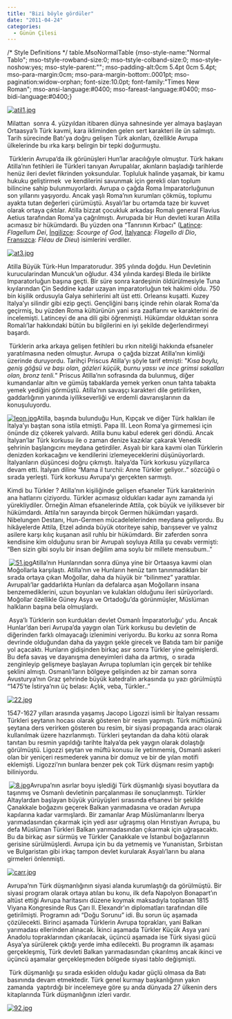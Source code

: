 ```yaml
---
title: "Bizi böyle gördüler"
date: "2011-04-24"
categories: 
  - Günün Çilesi
---
```


/\* Style Definitions \*/ table.MsoNormalTable {mso-style-name:"Normal Tablo"; mso-tstyle-rowband-size:0; mso-tstyle-colband-size:0; mso-style-noshow:yes; mso-style-parent:""; mso-padding-alt:0cm 5.4pt 0cm 5.4pt; mso-para-margin:0cm; mso-para-margin-bottom:.0001pt; mso-pagination:widow-orphan; font-size:10.0pt; font-family:"Times New Roman"; mso-ansi-language:#0400; mso-fareast-language:#0400; mso-bidi-language:#0400;}

[![atil1.jpg](../uploads/2011/04/atil1.jpg)](../uploads/2011/04/atil1.jpg "atil1.jpg")

Milattan  sonra 4. yüzyıldan itibaren dünya sahnesinde yer almaya başlayan Ortaasya’lı Türk kavmi, kara ikliminden gelen sert karakteri ile ün salmıştı. Tarih sürecinde Batı’ya doğru gelişen Türk akınları, özellikle Avrupa ülkelerinde bu ırka karşı belirgin bir tepki doğurmuştu.

 Türklerin Avrupa’da ilk görünüşleri Hun’lar aracılığıyle olmuştur. Türk hakanı Atilla’nın fetihleri ile Türkleri tanıyan Avrupalılar, akınların başladığı tarihlerde henüz ileri devlet fikrinden yoksundular. Topluluk halinde yaşamak, bir kamu hukuku geliştirmek  ve kendilerini savunmak için gerekli olan toplum bilincine sahip bulunmuyorlardı. Avrupa o çağda Roma İmparatorluğunun son yıllarını yaşıyordu. Ancak yaşlı Roma’nın kurumları çökmüş, toplumu ayakta tutan değerleri çürümüştü. Asyalı’lar bu ortamda taze bir kuvvet olarak ortaya çıktılar. Atilla bizzat çocukluk arkadaşı Romalı general Flavius Aetius tarafından Roma’ya çağrılmıştı. Avrupada bir Hun devleti kuran Atilla acımasız bir hükümdardı. Bu yüzden ona “Tanrıının Kırbacı" ([Latince](http://tr.wikipedia.org/wiki/Latince): _Flagellum Dei_, [İngilizce](http://tr.wikipedia.org/wiki/%C4%B0ngilizce): _Scourge of God_, [İtalyanca](http://tr.wikipedia.org/wiki/%C4%B0talyanca): _Flagello di Dio_, [Fransızca](http://tr.wikipedia.org/wiki/Frans%C4%B1zca): _Fléau de Dieu_) isimlerini verdiler.

[![at3.jpg](../uploads/2011/04/at3.jpg)](../uploads/2011/04/at3.jpg "at3.jpg")

Atilla Büyük Türk-Hun Imparatorudur. 395 yılında doğdu. Hun Devletinin kurucularindan Muncuk’un oğludur. 434 yılında kardeşi Bleda ile birlikte Imparatorluğun başına geçti. Bir süre sonra kardeşinin öldürülmesiyle Tuna kıyılarından Çin Seddine kadar uzayan imparatorluğun tek hakimi oldu. 750 bin kişilik ordusuyla Galya sehirlerini alt üst etti. Orleansı kuşatti. Kuzey Italya’yı silindir gibi ezip geçti. Gençliğini barış içinde rehin olarak Roma'da geçirmiş, bu yüzden Roma kültürünün yani sıra zaaflarını ve karakterini de incelemişti. Latinceyi de ana dili gibi öğrenmişti. Hükümdar olduktan sonra Romalı’lar hakkındaki bütün bu bilgilerini en iyi şekilde değerlendirmeyi başardı.

 Türklerin arka arkaya gelişen fetihleri bu ırkın niteliği hakkında efsaneler yaratılmasına neden olmuştur. Avrupa  o çağda bizzat Atilla’nın kimliği üzerinde duruyordu. Tarihçi Priscus Atilla’yı şöyle tarif etmişti: "_Kısa boylu, geniş göğsü ve başı olan, gözleri küçük, burnu yassı ve ince grimsi sakalları olan, bronz tenli._" Priscus Atilla’nın sofrasında da bulunmuş, diğer kumandanlar altın ve gümüş tabaklarda yemek yerken onun tahta tabakta yemek yediğini görmüştü. Atilla’nın savaşçı karakteri dile getirilirken, gaddarlığının yanında iyilikseverliği ve erdemli davranışlarının da konuşuluyordu.

[![leon.jpg](../uploads/2011/04/leon.jpg)](../uploads/2011/04/leon.jpg "leon.jpg")Atilla, başında bulunduğu Hun, Kıpçak ve diğer Türk halkları ile İtalya’yı baştan sona istila etmişti. Papa III. Leon Roma’ya girmemesi için önünde diz çökerek yalvardı. Atilla bunu kabul ederek geri döndü. Ancak İtalyan’lar Türk korkusu ile o zaman denize kazıklar çakarak Venedik şehrinin başlangıcını meydana getirdiler. Asyalı bir kara kavmi olan Türklerin denizden korkacağını ve kendilerini izlemeyeceklerini düşünüyorlardı. İtalyanların düşüncesi doğru çıkmıştı. İtalya’da Türk korkusu yüzyıllarca devam etti. İtalyan diline “Mama il turchii: Anne Türkler geliyor..” sözcüğü o sırada yerleşti. Türk korkusu Avrupa’yı gerçekten sarmıştı.

Kimdi bu Türkler ? Atilla’nın kişiliğinde gelişen efsaneler Türk karakterinin ana hatlarını çiziyordu. Türkler acımasız oldukları kadar aynı zamanda iyi yürekliydiler. Örneğin Alman efsanelerinde Attila, çok büyük ve iyiliksever bir hükümdardı. Attila'nın sarayında birçok Germen hükümdarı yaşardı. Nibelungen Destanı, Hun-Germen mücadelelerinden meydana geliyordu. Bu hikâyelerde Attila, Etzel adında büyük otoriteye sahip, barışsever ve yalnız asilere karşı kılıç kuşanan asil ruhlu bir hükümdardı. Bir zaferden sonra kendisine kim olduğunu sıran bir Avrupalı soyluya Atilla şu cevabı vermişti: “Ben sizin gibi soylu bir insan değilim ama soylu bir millete mensubum..”

 [![51.jpg](../uploads/2011/04/51.jpg)](../uploads/2011/04/51.jpg "51.jpg")Atilla’nın Hunlarından sonra dünya yine bir Ortaasya kavmi olan Moğollarla karşılaştı. Atilla’nın ve Hunların henüz tam tanınmadıkları bir sırada ortaya çıkan Moğollar, daha da hüyük bir “bilinmez” yarattılar. Avrupalı’lar gaddarlıkta Hunları da defalarca aşan Moğolların insana benzemediklerini, uzun boyunları ve kulakları olduğunu ileri sürüyorlardı. Moğollar özellikle Güney Asya ve Ortadoğu’da görünmüşler, Müslüman halkların başına bela olmuşlardı. 

 Asya’lı Türklerin son kurdukları devlet Osmanlı İmparatorluğu' ydu. Ancak Hunlar’dan beri Avrupa’da yaygın olan Türk korkusu bu devletin de diğerinden farklı olmayacağı izlenimini veriyordu. Bu korku az sonra Roma devrinde olduğundan daha da yaygın şekle girecek ve Batıda tam bir paniğe yol açacaktı. Hunların gidişinden birkaç asır sonra Türkler yine gelmişlerdi. Bu defa savaş ve dayanışma deneyimleri daha da artmış,  o sırada zenginleyip gelişmeye başlayan Avrupa toplumları için gerçek bir tehlike şeklini almıştı. Osmanlı’ların bölgeye gelişinden az bir zaman sonra Avusturya’nın Graz şehrinde büyük katedralin arkasında şu yazı görülmüştü  “1475’te İstirya’nın üç belası: Açlık, veba, Türkler..”

[![22.jpg](../uploads/2011/04/22.jpg)](../uploads/2011/04/22.jpg "22.jpg")

1547-1627 yılları arasında yaşamış Jacopo Ligozzi isimli bir İtalyan ressamı Türkleri şeytanın hocası olarak gösteren bir resim yapmıştı. Türk müftüsünü şeytana ders verirken gösteren bu resim, bir siyasi propaganda aracı olarak kullanılmak üzere hazırlanmıştı. Türkleri şeytandan da daha kötü olarak tanıtan bu resmin yapıldığı tarihte İtalya’da pek yaygın olarak dolaştığı görülmüştü. Ligozzi şeytan ve müftü konusu ile yetinmemiş, Osmanlı askeri olan bir yeniçeri resmederek yanına bir domuz ve bir de yılan motifi eklemişti. Ligozzi’nın bunlara benzer pek çok Türk düşmanı resim yaptığı biliniyordu.

 [![8.jpg](../uploads/2011/05/8.jpg)](../uploads/2011/05/8.jpg "8.jpg")Avrupa’nın asırlar boyu işlediği Türk düşmanlığı siyasi boyutlara da taşınmış ve Osmanlı devletinin parçalanması ile sonuçlanmıştı. Türkler Altaylardan başlayan büyük yürüyüşleri sırasında efsanevi bir şekilde Çanakkale boğazını geçerek Balkan yarımadasına ve oradan Avrupa kapılarına kadar varmışlardı. Bir zamanlar Arap Müslümanlarını İberya yarımadasından çıkarmak için yedi asır uğraşmış olan Hırıstiyan Avrupa, bu defa Müslüman Türkleri Balkan yarımadasından çıkarmak için uğraşacaktı. Bu da birkaç asır sürmüş ve Türkler Çanakkale ve İstanbul boğazlarının gerisine sürülmüşlerdi. Avrupa için bu da yetmemiş ve Yunanistan, Sırbistan ve Bulgaristan gibi irkaç tampon devlet kurularak Asyalı’ların bu alana girmeleri önlenmişti.

[![carr.jpg](../uploads/2011/04/carr.jpg)](../uploads/2011/04/carr.jpg "carr.jpg")

Avrupa’nın Türk düşmanlığının siyasi alanda kurumlaştığı da görülmüştü. Bir siyasi program olarak ortaya atılan bu konu, ilk defa Napolyon Bonapart’ın altüst ettiği Avrupa haritasını düzene koymak maksadıyla toplanan 1815 Viyana Kongresinde Rus Çarı II. Elexandr’ın diplomatları tarafından dile getirilmişti. Programın adı “Doğu Sorunu” idi. Bu sorun üç aşamada çözülecekti. Birinci aşamada Türklerin Avrupa toprakları, yani Balkan yarımadası ellerinden alınacak. İkinci aşamada Türkler Küçük Asya yani Anadolu topraklarından çıkarılacak, üçüncü aşamada ise Türk siyasi gücü Asya’ya sürülerek çıktığı yerde imha edilecekti. Bu programın ilk aşaması gerçekleşmiş, Türk devleti Balkan yarımadasından çıkarılmış ancak ikinci ve üçüncü aşamalar gerçekleşmeden bölgede siyasi tablo değişmişti.

 Türk düşmanlığı şu sırada eskiden olduğu kadar güçlü olmasa da Batı basınında devam etmektedir. Türk genel kurmay başkanlığının yakın zamanda  yaptırdığı bir incelemeye göre şu anda dünyada 27 ülkenin ders kitaplarında Türk düşmanlığının izleri vardır.

[](../uploads/2011/04/61.jpg "61.jpg")

[![92.jpg](../uploads/2011/04/92.jpg)](../uploads/2011/04/92.jpg "92.jpg")
